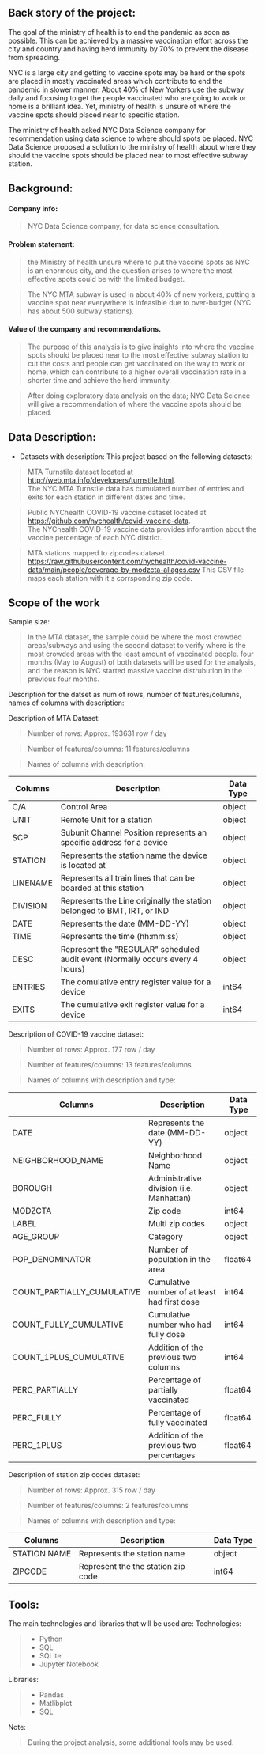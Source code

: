 ## Back story of the project:
The goal of the ministry of health is to end the pandemic as soon as possible. This can be achieved by a massive vaccination effort across the city and country and having herd immunity by 70% to prevent the disease from spreading.

NYC is a large city and getting to vaccine spots may be hard or the spots are placed in mostly vaccinated areas which contribute to end the pandemic in slower manner. About 40% of New Yorkers use the subway daily and focusing to get the people vaccinated who are going to work or home is a brilliant idea. Yet, ministry of health is unsure of where the vaccine spots should placed near to specific station.

The ministry of health asked NYC Data Science company for recommendation using data science to where should spots be placed. NYC Data Science proposed a solution to the ministry of health about where they should the vaccine spots should be placed near to most effective subway station.


## Background:
#### Company info:
> NYC Data Science company, for data science consultation.

#### Problem statement:
> the Ministry of health unsure where to put the vaccine spots as NYC is an enormous city, and the question arises to where the most effective spots could be with the limited budget.

> The NYC MTA subway is used in about 40% of new yorkers, putting a vaccine spot near everywhere is infeasible due to over-budget (NYC has about 500 subway stations).
#### Value of the company and recommendations.
> The purpose of this analysis is to give insights into where the vaccine spots should be placed near to the most effective subway station to cut the costs and people can get vaccinated on the way to work or home, which can contribute to a higher overall vaccination rate in a shorter time and achieve the herd immunity.

> After doing exploratory data analysis on the data; NYC Data Science will give a recommendation of where the vaccine spots should be placed.
## Data Description:
* Datasets with description:
This project based on the following datasets:

> MTA Turnstile dataset located at http://web.mta.info/developers/turnstile.html. <br />
The NYC MTA Turnstile data has cumulated number of entries and exits for each station in different dates and time. 

> Public NYChealth COVID-19 vaccine dataset located at https://github.com/nychealth/covid-vaccine-data. <br />
The NYChealth COVID-19 vaccine data provides inforamtion about the vaccine percentage of each NYC district.

> MTA stations mapped to zipcodes dataset <br /> https://raw.githubusercontent.com/nychealth/covid-vaccine-data/main/people/coverage-by-modzcta-allages.csv
> This CSV file maps each station with it's corrsponding zip code.

## Scope of the work
Sample size:
> In the MTA dataset, the sample could be where the most crowded areas/subways and using the second dataset to verify where is the most crowded areas with the least amount of vaccinated people.
>  four months (May to August) of both datasets will be used for the analysis, and the reason is NYC started massive vaccine distrubution in the previous four months.

Description for the datset as num of rows, number of features/columns, names of columns with description:

Description of MTA Dataset:

> Number of rows: Approx. 193631 row / day

> Number of features/columns: 11 features/columns

> Names of columns with description:

| Columns     | Description | Data Type   |
| ----------- | ----------- | ----------- |
| C/A      | Control Area       | object  |
| UNIT   | Remote Unit for a station        | object|
| SCP      | Subunit Channel Position represents an specific address for a device       | object  |
| STATION   | Represents the station name the device is located at | object|
| LINENAME      | Represents all train lines that can be boarded at this station       |object  |
| DIVISION   | Represents the Line originally the station belonged to BMT, IRT, or IND        | object   |
| DATE   | Represents the date (MM-DD-YY)        | object   |
| TIME      | Represents the time (hh:mm:ss)     | object  |
| DESC   | Represent the "REGULAR" scheduled audit event (Normally occurs every 4 hours)        | object   |
| ENTRIES      | The comulative entry register value for a device       | int64|
| EXITS   | The cumulative exit register value for a device        | int64   |

Description of COVID-19 vaccine dataset:
> Number of rows: Approx. 177 row / day
 
> Number of features/columns: 13 features/columns

> Names of columns with description and type:

| Columns     | Description | Data Type   |
| ----------- | ----------- | ----------- |
| DATE      | Represents the date (MM-DD-YY)        | object  |
| NEIGHBORHOOD_NAME   | Neighborhood Name        | object|
| BOROUGH      | Administrative division  (i.e. Manhattan)     | object  |
| MODZCTA   | Zip code | int64|
| LABEL      | Multi zip codes       |object  |
| AGE_GROUP   | Category        | object   |
| POP_DENOMINATOR   | Number of population in the area | float64   |
| COUNT_PARTIALLY_CUMULATIVE      |   Cumulative number of at least had first dose   | int64  |
| COUNT_FULLY_CUMULATIVE   | Cumulative number who had fully dose        | int64   |
| COUNT_1PLUS_CUMULATIVE      |   Addition of the previous two columns     | int64|
| PERC_PARTIALLY   | Percentage of partially vaccinated        | float64   |
| PERC_FULLY   | Percentage of fully vaccinated        | float64   |
| PERC_1PLUS   | Addition of the previous two percentages        | float64   |

Description of station zip codes dataset:

> Number of rows: Approx. 315 row / day

> Number of features/columns: 2 features/columns

> Names of columns with description and type:

| Columns     | Description | Data Type   |
| ----------- | ----------- | ----------- |
| STATION NAME      | Represents the station name        | object  |
| ZIPCODE   | Represent the the station zip code        | int64 |



## Tools:
The main technologies and libraries that will be used are:
Technologies:
> - Python
> - SQL
> - SQLite
> - Jupyter Notebook

Libraries:
> - Pandas
> - Matlibplot
> - SQL

Note:
> During the project analysis, some additional tools may be used.

